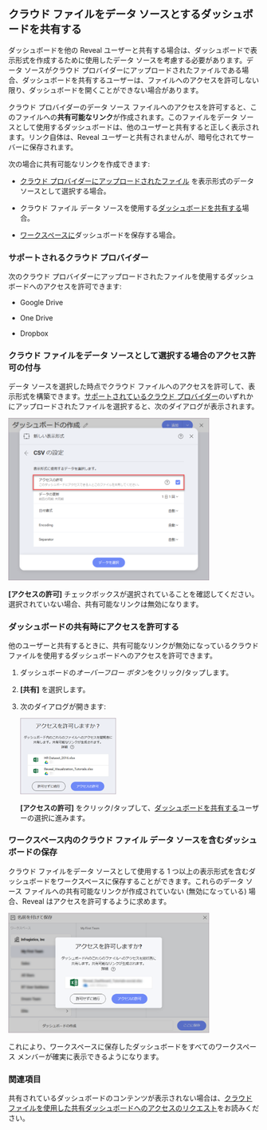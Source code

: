 ## クラウド ファイルをデータ ソースとするダッシュボードを共有する

ダッシュボードを他の Reveal ユーザーと共有する場合は、ダッシュボードで表示形式を作成するために使用したデータ ソースを考慮する必要があります。データ ソースがクラウド プロバイダーにアップロードされたファイルである場合、ダッシュボードを共有するユーザーは、ファイルへのアクセスを許可しない限り、ダッシュボードを開くことができない場合があります。

クラウド プロバイダーのデータ ソース ファイルへのアクセスを許可すると、このファイルへの**共有可能なリンク**が作成されます。このファイルをデータ ソースとして使用するダッシュボードは、他のユーザーと共有すると正しく表示されます。リンク自体は、Reveal ユーザーと共有されませんが、暗号化されてサーバーに保存されます。

次の場合に共有可能なリンクを作成できます:

  - [クラウド プロバイダーにアップロードされたファイル](#cloud-data-source-file) を表示形式のデータ ソースとして選択する場合。

  - クラウド ファイル データ ソースを使用する[ダッシュボードを共有する](#grant-access-shared-dashboard)場合。

  - [ワークスペースに](#save-dashboard-workspace)ダッシュボードを保存する場合。

<a name='cloud-providers'></a>
### サポートされるクラウド プロバイダー

次のクラウド プロバイダーにアップロードされたファイルを使用するダッシュボードへのアクセスを許可できます:

  - Google Drive

  - One Drive

  - Dropbox

<a name='cloud-data-source-file'></a>
### クラウド ファイルをデータ ソースとして選択する場合のアクセス許可の付与

データ ソースを選択した時点でクラウド ファイルへのアクセスを許可して、表示形式を構築できます。[サポートされているクラウド プロバイダー](#cloud-providers)のいずれかにアップロードされたファイルを選択すると、次のダイアログが表示されます。

<img src="images/allow-access-box-sharing.png" alt="Allow access checkbox in the Set up your file dialog" width="80%"/>

**[アクセスの許可]** チェックボックスが選択されていることを確認してください。選択されていない場合、共有可能なリンクは無効になります。

<a name='grant-access-shared-dashboard'></a>
### ダッシュボードの共有時にアクセスを許可する

他のユーザーと共有するときに、共有可能なリンクが無効になっているクラウド ファイルを使用するダッシュボードへのアクセスを許可できます。

1.  ダッシュボードの*オーバーフロー ボタン*をクリック/タップします。

2.  **[共有]** を選択します。

3.  次のダイアログが開きます:

    <img src="images/grant-access-share-dashboard-dialog.png" alt="A dialog to grant access to cloud file data sources" width="40%"/>

    **[アクセスの許可]** をクリック/タップして、[ダッシュボードを共有する](share-a-dashboard.html)ユーザーの選択に進みます。

<a name='save-dashboard-workspace'></a>
### ワークスペース内のクラウド ファイル データ ソースを含むダッシュボードの保存

クラウド ファイルをデータ ソースとして使用する 1 つ以上の表示形式を含むダッシュボードをワークスペースに保存することができます。これらのデータ ソース ファイルへの共有可能なリンクが作成されていない (無効になっている) 場合、Reveal はアクセスを許可するように求めます。

<img src="images/save-dashboard-disabled-link-workspace.png" alt="Allow access to a dashboard with a disabled link when saving in a workspace" width="80%"/>

これにより、ワークスペースに保存したダッシュボードをすべてのワークスペース メンバーが確実に表示できるようになります。

### 関連項目

共有されているダッシュボードのコンテンツが表示されない場合は、[クラウド ファイルを使用した共有ダッシュボードへのアクセスのリクエスト](request-access-shared-dashboards-cloud-files.html)をお読みください。
